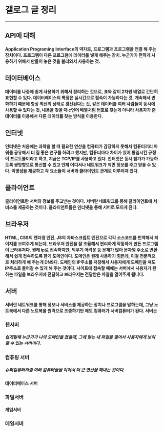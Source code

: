 # 갤로그 글 정리

--------------
## API에 대해
   
#### Application Programing Interface의 약자로, 프로그램과 프로그램을 연결 해 주는 장치이다. 프로그램이 다른 프로그램에 데이터를 넣게 해주는 장치. 누군가가 편하게 사용하기 위해서 만들어 놓은 것을 불러와서 사용하는 것.
## 데이터베이스
#### 데이터를 나중에 쉽게 사용하기 위해서 정리하는 것으로, 표와 같이 2차원 배열로 간단히 표현할 수 있다. 데이터베이스의 특징은 실시간으로 접속이 가능하다는 것, 계속해서 변화하기 때문에 항상 최신의 상태로 갱신된다는 것, 같은 데이터를 여러 사람들이 동시에 사용할 수 있다는 것, 내용을 찾을 때 c언어 배열처럼 번호로 찾는게 아니라 사용자가 준 데이터를 이용해서 다른 데이터를 찾는 방식을 이용한다.
## 인터넷
#### 인터넷은 처음에는 과학을 할 때 필요한 연산을 컴퓨터가 감당하지 못해서 컴퓨터끼리 파워를 공유해서 더 질 좋은 연구를 하려고 했지만, 컴퓨터마다 차이가 있어 통일시킨 규정이 프로토콜이라고 하고, 지금은 TCP/IP를 사용하고 있다. 인터넷은 동시 참가가 가능하도록 쌍방향으로 통신할 수 있고 언제 어디서나 네트워크가 되면 정보를 주고 받을 수 있다. 익명성을 제공하고 각 요소들이 서버와 클라이언트 관계로 이루어져 있다.
## 클라이언트
#### 클라이언트란 서버와 정보를 주고받는 것이다. 서버란 네트워크를 통해 클라이언트에 서비스를 제공하는 것이다. 클라이언트들은 인터넷을 통해 서버로 모이게 된다.
## 브라우저
#### HTML, CSS의 렌더링 엔진, JS의 자바스크립트 엔진으로 각각 소스코드를 번역해서 페이지를 보여주게 되는데, 브라우저 엔진을 잘 조율해서 편리하게 작동하게 만든 프로그램이 브라우저다. 원래 ip로 접속하지만, 외우기 어려운 등 문제가 많아 문자열 주소로 변환해서 쉽게 접속하도록 한게 도메인이다. 도메인은 원래 사용하기 힘든데, 이걸 전문적으로 처리하게 해 주는게 DNS다. 도메인의 IP주소를 저장해서 사용자에게 도메인을 쳐도 IP주소로 들어갈 수 있게 해 주는 것이다. 사이트에 접속할 때에는 서버에서 사용자가 원하는 파일을 브라우저에 전달하고 브라우저는 전달받은 파일을 열어주게 됩니다.
## 서버
#### 서버란 네트워크를 통해 정보나 서비스를 제공하는 장치나 프로그램을 말하는데, 그냥 노트북에서 다른 노트북을 원격으로 조종하기만 해도 컴퓨터가 서버컴퓨터가 된다. 서버는 
### 웹서버
##### 쉽게말해 누군가가 나의 도메인을 쳤을때, 그에 맞는 내 파일을 열어서 사용자에게 보여줄 수 있는 서버이다.
### 컴퓨팅 서버
##### 슈퍼컴퓨터처럼 여러 컴퓨터들을 이어서 더 큰 연산을 해내는 것이다.
#### 데이터베이스 서버
### 파일서버
#### 게임서버
### 메일서버
